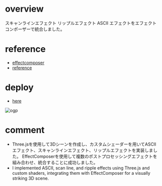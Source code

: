 # overview

スキャンラインエフェクト
リップルエフェクト
ASCII エフェクトをエフェクトコンポーザーで統合しました。

# reference

- [effectcomposer](https://threejs.org/docs/#examples/en/postprocessing/EffectComposer)
- [reference](https://jmswrnr.com/blog/creating-my-websites-3d-header)

# deploy

- [here](https://kirifuda-interaction-challenge.vercel.app/)

![ogp](https://github.com/user-attachments/assets/e646f063-6855-4941-9f91-c36567185a36)


# comment
- Three.jsを使用して3Dシーンを作成し、カスタムシェーダーを用いてASCIIエフェクト、スキャンラインエフェクト、リップルエフェクトを実装しました。
EffectComposerを使用して複数のポストプロセッシングエフェクトを組み合わせ、統合することに成功しました。
- I implemented ASCII, scan line, and ripple effects using Three.js and custom shaders, integrating them with EffectComposer for a visually striking 3D scene.